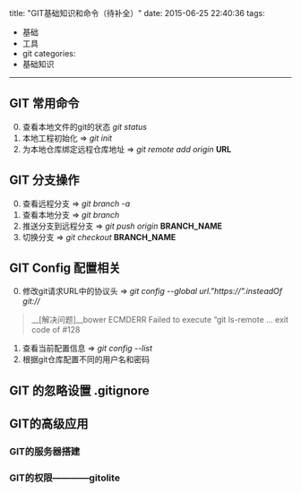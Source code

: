 title: "GIT基础知识和命令（待补全）"
date: 2015-06-25 22:40:36
tags:
- 基础
- 工具
- git
categories: 
- 基础知识
---

## GIT 常用命令

0. 查看本地文件的git的状态  *git status*
1. 本地工程初始化 => *git init*
2. 为本地仓库绑定远程仓库地址 => *git remote add origin* __URL__

## GIT 分支操作
0. 查看远程分支 => *git branch -a*
1. 查看本地分支 => *git branch*
2. 推送分支到远程分支 => *git push origin* __BRANCH_NAME__
3. 切换分支 => *git checkout* __BRANCH_NAME__

## GIT Config 配置相关
0. 修改git请求URL中的协议头 => *git config --global url."https://".insteadOf git://*
> __[解决问题]__bower ECMDERR Failed to execute “git ls-remote ... exit code of #128

1. 查看当前配置信息  => *git config --list*
2. 根据git仓库配置不同的用户名和密码

## GIT 的忽略设置 __.gitignore__

## GIT的高级应用
### GIT的服务器搭建
### GIT的权限————gitolite